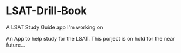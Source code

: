 # LSAT-Drill-Book
A LSAT Study Guide app I'm working on 

An App to help study for the LSAT. This porject is on hold for the near future...
